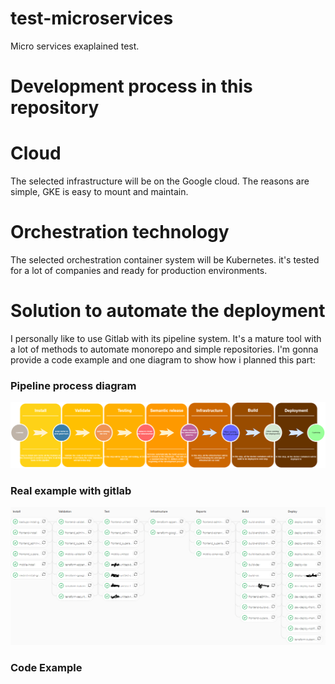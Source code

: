 # test-microservices
Micro services exaplained test.


# Development process in this repository


# Cloud
The selected infrastructure will be on the Google cloud. The reasons are simple, GKE is easy to mount and maintain.
# Orchestration technology
The selected orchestration container system will be Kubernetes. it's tested for a lot of companies and  ready for production environments.
# Solution to automate the deployment
I personally like to use Gitlab with its pipeline system. It's a mature tool with a lot of methods to automate monorepo and simple repositories. I'm gonna provide a code example and one diagram to show how i planned this part: 
### Pipeline process diagram
![Alt Pipelines process](Pipelines.png?raw=true "Pipelines process")
### Real example with gitlab
![Alt Real example](Real_example.png?raw=true "Real example")
### Code Example
